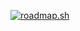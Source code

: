 [![roadmap.sh](https://api.roadmap.sh/v1-badge/tall/64f6d5645ce9f4ca58911c5f?variant=dark&roadmaps=full-stack%2Cbackend%2Cfrontend)](https://roadmap.sh)
